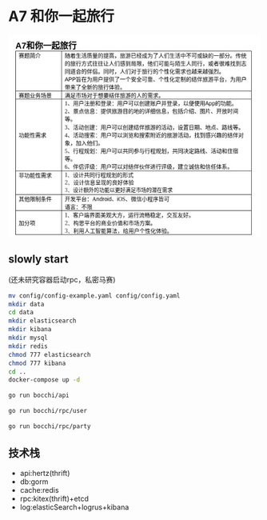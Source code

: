 # A7 和你一起旅行

![project.jpg](project.jpg)

## slowly start

(还未研究容器启动rpc，私密马赛)
```bash
mv config/config-example.yaml config/config.yaml
mkdir data
cd data
mkdir elasticsearch
mkdir kibana
mkdir mysql
mkdir redis
chmod 777 elasticsearch
chmod 777 kibana
cd ..
docker-compose up -d
```

```bash
go run bocchi/api
```

```bash
go run bocchi/rpc/user
```

```bash
go run bocchi/rpc/party
```

## 技术栈
* api:hertz(thrift)
* db:gorm
* cache:redis
* rpc:kitex(thrift)+etcd
* log:elasticSearch+logrus+kibana
